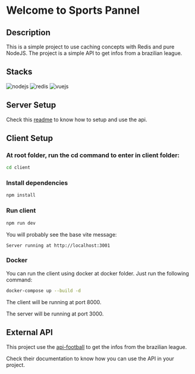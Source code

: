 # Welcome to Sports Pannel

## Description

This is a simple project to use caching concepts with Redis and pure NodeJS. The project is a simple API to get infos from a brazilian league.

## Stacks

![nodejs](https://img.shields.io/badge/Node.js-43853D?style=for-the-badge&logo=node.js&logoColor=white) ![redis](https://img.shields.io/badge/Redis-DC382D?style=for-the-badge&logo=redis&logoColor=white) ![vuejs](https://img.shields.io/badge/Vue.js-35495E?style=for-the-badge&logo=vue.js&logoColor=4FC08D)

## Server Setup

Check this [readme](server/README.md) to know how to setup and use the api.

## Client Setup

### At root folder, run the cd command to enter in client folder:

```bash
cd client
```

### Install dependencies

```bash
npm install
```

### Run client

```bash
npm run dev
```

You will probably see the base vite message:

<code>Server running at http://localhost:3001</code>

### Docker 

You can run the client using docker at docker folder. Just run the following command:

```bash
docker-compose up --build -d
```

The client will be running at port 8000.

The server will be running at port 3000.

## External API

This project use the [api-football](https://www.api-football.com/) to get the infos from the brazilian league.

Check their documentation to know how you can use the API in your project.